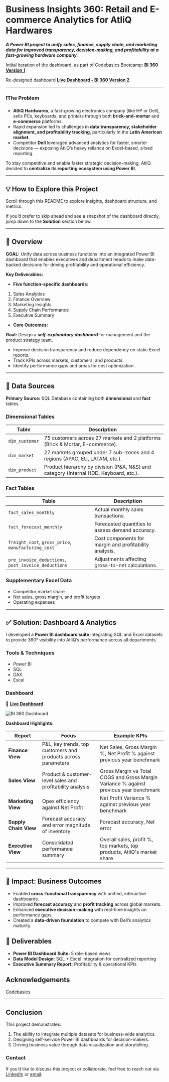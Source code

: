 # Business Insights 360: Retail and E-commerce Analytics for AtliQ Hardwares

***A Power BI project to unify sales, finance, supply chain, and marketing data for improved transparency, decision-making, and profitability at a fast-growing hardware company.***

Initial iteration of the dashboard, as part of Codebasics Bootcamp: [**BI 360 Version 1**](https://app.powerbi.com/view?r=eyJrIjoiNjcyMDk2ODUtZjBjMy00M2JhLTljNmEtYzVjZGI1YzAwYjEzIiwidCI6ImM2ZTU0OWIzLTVmNDUtNDAzMi1hYWU5LWQ0MjQ0ZGM1YjJjNCJ9)


Re-designed dashboard [**Live Dashboard - BI 360 Version 2**](https://app.powerbi.com/view?r=eyJrIjoiYTZmNWEyNGEtZTUzOS00MzhlLWI4ZDQtZTdjMzI4ZTU4YWIyIiwidCI6ImM2ZTU0OWIzLTVmNDUtNDAzMi1hYWU5LWQ0MjQ0ZGM1YjJjNCJ9)



---

### ❗The Problem
- **AtliQ Hardwares**, a fast-growing electronics company (like HP or Dell), sells PCs, keyboards, and printers through both **brick-and-mortar** and **e-commerce** platforms.
- Rapid expansion led to challenges in **data transparency, stakeholder alignment, and profitability tracking**, particularly in the **Latin American market**.
- Competitor **Dell** leveraged advanced analytics for faster, smarter decisions — exposing AtliQ’s heavy reliance on Excel-based, siloed reporting.

To stay competitive and enable faster strategic decision-making, AtliQ decided to **centralize its reporting ecosystem using Power BI**.

---

## 💡 How to Explore this Project

Scroll through this README to explore insights, dashboard structure, and metrics.  


If you’d prefer to skip ahead and see a snapshot of the dashboard directly, jump down to the **Solution** section below. 

---

## 📝 Overview

**GOAL:** Unify data across business functions into an integrated Power BI dashboard that enables executives and department heads to make data-backed decisions for driving profitability and operational efficiency.

**Key Deliverables:**

- **Five function-specific dashboards:**
1.	Sales Analytics
2.	Finance Overview
3.	Marketing Insights
4.	Supply Chain Performance
5. 	Executive Summary

- **Core Outcomes:**

**Goal:** Design a ***self-explanatory dashboard*** for management and the product strategy team.

 - Improve decision transparency and reduce dependency on static Excel reports.
 - Track KPIs across markets, customers, and products.
 - Identify performance gaps and areas for cost optimization.


---

## 🔢 Data Sources

**Primary Source:** SQL Database containing both **dimensional** and **fact** tables.

### **Dimensional Tables**

| Table | Description |
|--------|-------------|
| `dim_customer` | 75 customers across 27 markets and 2 platforms (Brick & Mortar, E-commerce). |
| `dim_market` | 27 markets grouped under 7 sub-zones and 4 regions (APAC, EU, LATAM, etc.). |
| `dim_product` | Product hierarchy by division (P&A, N&S) and category (Internal HDD, Keyboard, etc.). |

### **Fact Tables**

| Table | Description |
|--------|-------------|
| `fact_sales_monthly` | Actual monthly sales transactions. |
| `fact_forecast_monthly` | Forecasted quantities to assess demand accuracy. |
| `freight_cost`, `gross_price`, `manufacturing_cost` | Cost components for margin and profitability analysis. |
| `pre_invoice_deductions`, `post_invoice_deductions` | Adjustments affecting gross-to-net calculations. |

### **Supplementary Excel Data**
- Competitor market share  
- Net sales, gross margin, and profit targets  
- Operating expenses  

---	

## ✅ Solution: Dashboard & Analytics
I developed a **Power BI dashboard suite** integrating SQL and Excel datasets to provide 360° visibility into AtliQ’s performance across all departments.

### **Tools & Techniques**
- Power BI  
- SQL  
- DAX  
- Excel  

### Dashboard

🚀 [**Live Dashboard**](https://app.powerbi.com/view?r=eyJrIjoiYTZmNWEyNGEtZTUzOS00MzhlLWI4ZDQtZTdjMzI4ZTU4YWIyIiwidCI6ImM2ZTU0OWIzLTVmNDUtNDAzMi1hYWU5LWQ0MjQ0ZGM1YjJjNCJ9)


![BI 360 Dashboard](https://github.com/architkannan/BI360/blob/main/BI360.gif)



**Dashboard Highlights:**

| Report | Focus | Example KPIs |
|--------|--------|--------------|
| **Finance View** | P&L, key trends, top customers and products across parameters | Net Sales, Gross Margin %, Net Profit % against previous year benchmark |
| **Sales View** | Product & customer-level sales and profitability analysis | Gross Margin vs Total COGS and Gross Margin Variance % against previous year benchmark|
| **Marketing View** | Opex efficiency against Net Profit | Net Profit Variance % against previous year benchmark |
| **Supply Chain View** | Forecast accuracy and error magnitude of inventory | Forecast accuracy, Net error |
| **Executive View** | Consolidated performance summary | Overall sales, profit %, top markets, top products, AtliQ's market share |

---

## 🌟 Impact: Business Outcomes

- Enabled **cross-functional transparency** with unified, interactive dashboards.  
- Improved **forecast accuracy** and **profit tracking** across global markets.  
- Enhanced **executive decision-making** with real-time insights on performance gaps.  
- Created a **data-driven foundation** to compete with Dell’s analytics maturity.

## 📌 Deliverables

- **Power BI Dashboard Suite:** 5 role-based views  
- **Data Model Design:** SQL + Excel integration for centralized reporting  
- **Executive Summary Report:** Profitability & operational KPIs  



## Acknowledgements
[Codebasics](https://codebasics.io/)



---

## Conclusion

This project demonstrates:

1. The ability to integrate multiple datasets for business-wide analytics.  
2. Designing self-service Power BI dashboards for decision-makers.  
3. Driving business value through data visualization and storytelling.    

### **Contact**
If you’d like to discuss this project or collaborate, feel free to reach out via [LinkedIn](https://www.linkedin.com/in/architkannan/) or [email](mailto:architkannan@zohomail.in).


